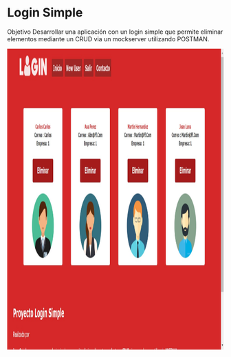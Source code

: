# Login Simple

Objetivo
Desarrollar una aplicación con un login simple que permite eliminar elementos mediante un CRUD via un mockserver utilizando POSTMAN.

  <img height="700" src="https://github.com/JeanOviedo/Login-Basic/blob/master/src/Icos/captura2.png?raw=true" />



